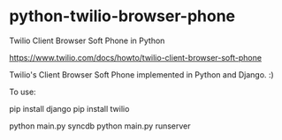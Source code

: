 python-twilio-browser-phone
===========================

Twilio Client Browser Soft Phone in Python

https://www.twilio.com/docs/howto/twilio-client-browser-soft-phone

Twilio's Client Browser Soft Phone implemented in Python and Django. :)

To use:

pip install django
pip install twilio

python main.py syncdb
python main.py runserver